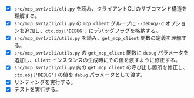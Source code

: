 - [x] `src/mcp_svr1/cli/cli.py` を読み、クライアントCLIのサブコマンド構造を理解する。
- [x] `src/mcp_svr1/cli/cli.py` の `mcp_client` グループに `--debug/-d` オプションを追加し、`ctx.obj['DEBUG']` にデバッグフラグを格納する。
- [x] `src/mcp_svr1/cli/utils.py` を読み、`get_mcp_client` 関数の定義を理解する。
- [x] `src/mcp_svr1/cli/utils.py` の `get_mcp_client` 関数に `debug` パラメータを追加し、`Client` インスタンスの生成時にその値を渡すように修正する。
- [x] `src/mcp_svr1/cli/cli.py` 内の `get_mcp_client` の呼び出し箇所を修正し、`ctx.obj['DEBUG']` の値を `debug` パラメータとして渡す。
- [x] リンティングを実行する。
- [x] テストを実行する。
